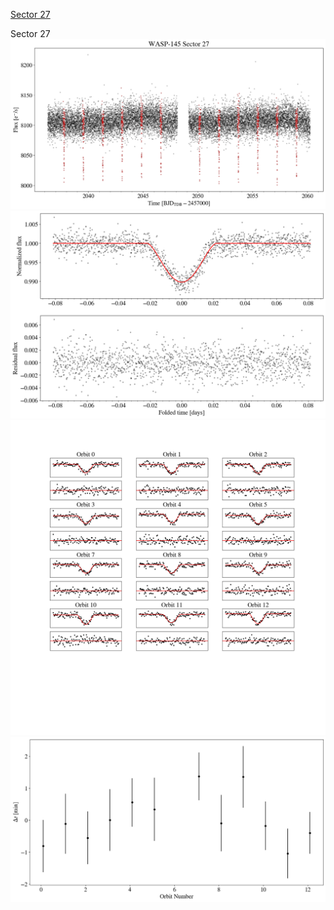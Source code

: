 [Sector 27](#sector27)

<a name = "sector27"></a>
Sector 27
![alt text](/tt/WASP-145_Sector_27/WASP-145_Sector_27_a_TimeSeries.png)
![alt text](/tt/WASP-145_Sector_27/WASP-145_Sector_27_b_FoldedLightCurve.png)
![alt text](/tt/WASP-145_Sector_27/WASP-145_Sector_27_b_IndividualTransitsWithFit.png)
![alt text](/tt/WASP-145_Sector_27/WASP-145_Sector_27_c_TimingResiduals.png)

